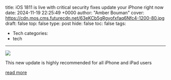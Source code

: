 title: iOS 1811 is live with critical security fixes update your iPhone right now
date: 2024-11-19 22:25:49 +0000
author: "Amber Bouman"
cover: https://cdn.mos.cms.futurecdn.net/63eKCb5gRgyofxfaq6Nfc4-1200-80.jpg
draft: false
top: false
type: post
hide: false
toc: false
tags:
  - Tech
categories:
  - tech
---

![](https://cdn.mos.cms.futurecdn.net/63eKCb5gRgyofxfaq6Nfc4-1200-80.jpg)

This new update is highly recommended for all iPhone and iPad users

[read more](https://www.tomsguide.com/computing/malware-adware/ios-18-1-1-is-live-with-critical-security-fixes-update-your-iphone-right-now)
